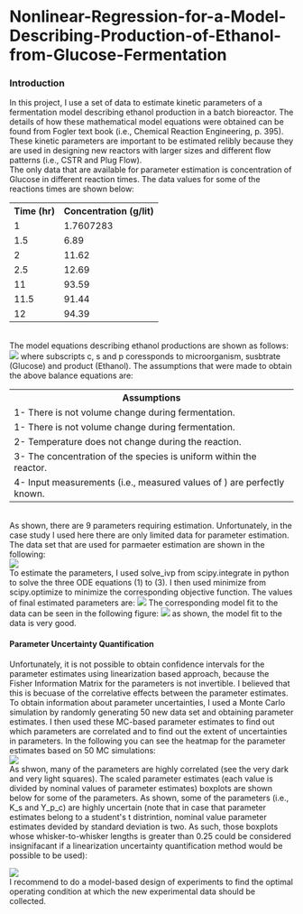 # Nonlinear-Regression-for-a-Model-Describing-Production-of-Ethanol-from-Glucose-Fermentation
<h3> Introduction </h3>
<p> In this project, I use a set of data to estimate kinetic parameters of a fermentation model describing ethanol production in a batch bioreactor. The details of how these mathematical model equations were obtained can be found from Fogler text book (i.e., Chemical Reaction Engineering, p. 395). These kinetic parameters are important to be estimated relibly because they are used in designing new reactors with larger sizes and different flow patterns (i.e., CSTR and Plug Flow). <br>
The only data that are available for parameter estimation is concentration of Glucose in different reaction times. The data values for some of the reactions times are shown below:<br>
<table>
  <tr>
    <th>Time (hr)</th>
    <th>Concentration (g/lit)</th>
  </tr>
  <tr>
    <td>1</td>
    <td>1.7607283</td>

 </tr>
  <tr>
    <td>1.5</td>
    <td>6.89</td>
 </tr>
 <tr>
    <td>2</td>
    <td>11.62</td>

 </tr>
<tr>
    <td>2.5</td>
    <td>12.69</td>

 </tr>
 <tr>
    <td>11</td>
    <td>93.59</td>

 </tr>

<tr>
    <td>11.5</td>
    <td>91.44</td>

 </tr>

<tr>
    <td>12</td>
    <td>94.39</td>

 </tr>

</table><br>
The model equations describing ethanol productions are shown as follows:
<img src='https://github.com/kaveh7293/Nonlinear-Regression-for-a-Model-Describing-Production-of-Ethanol-from-Glucose-Fermentatation/blob/main/Bioreactor_equations.png'>
where subscripts c, s and p coressponds to microorganism, susbtrate (Glucose) and product (Ethanol). The assumptions that were made to obtain the above balance equations are:<br>


<table>
  <tr>
    <th>Assumptions</th>
    
  </tr>
  <tr>
    <td>1- There is not volume change during fermentation.</td>
    
  
 </tr>
   <tr>
    <td>1- There is not volume change during fermentation.</td>
    
  
 </tr>
 <tr>
    <td>2- Temperature does not change during the reaction.</td>
    
    
  
 </tr>
 
 <tr>
    <td>3- The concentration of the species is uniform within the reactor.</td>
    
    
  
 </tr>
 
 <tr>
    <td>4- Input measurements (i.e., measured values of ) are perfectly known.</td>
    
    
  
 </tr>
</table><br>
As shown, there are 9 parameters requiring estimation. Unfortunately, in the case study I used here there are only limited data for parameter estimation. The data set that are used for parmaeter estimation are shown in the following:<br>
<img src='https://github.com/kaveh7293/Nonlinear-Regression-for-a-Model-Describing-Production-of-Ethanol-from-Glucose-Fermentatation/blob/main/Data_2.png'><br>
To estimate the parameters, I used solve_ivp from scipy.integrate in python to solve the three ODE equations (1) to (3). I then used minimize from scipy.optimize to minimize the corresponding objective function. The values of final estimated parameters are:
<img src='https://github.com/kaveh7293/Nonlinear-Regression-for-a-Model-Describing-Production-of-Ethanol-from-Glucose-Fermentatation/blob/main/Parameter_estimates.png'>
The corresponding model fit to the data can be seen in the following figure:
<img src='https://github.com/kaveh7293/Nonlinear-Regression-for-a-Model-Describing-Production-of-Ethanol-from-Glucose-Fermentatation/blob/main/Model_predictions.png'>
as shown, the model fit to the data is very good.
<h4>Parameter Uncertainty Quantification </h4>
<p>Unfortunately, it is not possible to obtain confidence intervals for the parameter estimates using linearization based approach, because the Fisher Information Matrix for the parameters is not invertible. I believed that this is becuase of the correlative effects between the parameter estimates. To obtain information about parameter uncertainties, I used a Monte Carlo simulation by randomly generating 50 new data set and obtaining parameter estimates. I then used these MC-based parameter estimates to find out which parameters are correlated and to find out the extent of uncertainties in parameters. In the following you can see the heatmap for the parameter estimates based on 50 MC simulations:<br>
<img src='https://github.com/kaveh7293/Nonlinear-Regression-for-a-Model-Describing-Production-of-Ethanol-from-Glucose-Fermentatation/blob/main/MC_parameters_.png'><br>
  As shwon, many of the parameters are highly correlated (see the very dark and very light squares). The scaled parameter estimates (each value is divided by nominal values of parameter estimates) boxplots are shown below for some of the parameters. As shown, some of the parameters (i.e., K_s and Y_p_c) are highly uncertain (note that in case that parameter estimates belong to a student's t distrintion, nominal value parameter estimates devided by standard deviation is two. As such, those boxplots whose whisker-to-whisker lengths is greater than 0.25 could be considered insignifacant if a linearization uncertainty quantification method would be possible to be used):<br>
  
 <img src='https://github.com/kaveh7293/Nonlinear-Regression-for-a-Model-Describing-Production-of-Ethanol-from-Glucose-Fermentatation/blob/main/box_plots.png'><br>
  I recommend to do a model-based design of experiments to find the optimal operating condition at which the new experimental data should be collected. 

</p>
